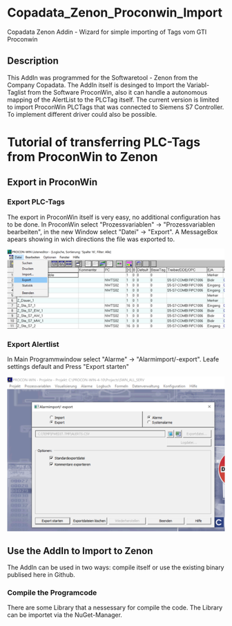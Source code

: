 # Copadata_Zenon_Proconwin_Import
Copadata Zenon Addin - Wizard for simple importing of Tags vom GTI Proconwin

## Description
This AddIn was programmed for the Softwaretool - Zenon from the Company Copadata. The AddIn itself is desinged to Import the Variabl-Taglist from the Software ProconWin, also it can handle a autonomous mapping of the AlertList to the PLCTag itself.
The current version is limited to import ProconWin PLCTags that was connected to Siemens S7 Controller. To implement different driver could also be possible. 

# Tutorial of transferring PLC-Tags from ProconWin to Zenon 

## Export in ProconWin

### Export PLC-Tags
The export in ProconWin itself is very easy, no additional configuration has to be done. In ProconWin select "Prozessvariablen" -> "Prozessvariablen bearbeiten", in the new Window select "Datei" -> "Export". A MessageBox apears showing in wich directions the file was exported to.

![Alt text](README_res/Export.png?raw=true "Title")

### Export Alertlist
In Main Programmwindow select "Alarme" -> "Alarmimport/-export". Leafe settings default and Press "Export starten"

![Alt text](README_res/Alarmmeldungen.png?raw=true "Title")

## Use the AddIn to Import to Zenon
The AddIn can be used in two ways: compile itself or use the existing binary publised here in Github.

### Compile the Programcode

There are some Library that a nessessary for compile the code. The Library can be importet via the NuGet-Manager.

